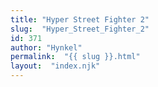 ```yaml
---
title: "Hyper Street Fighter 2"
slug:  "Hyper_Street_Fighter_2"
id: 371
author: "Hynkel"
permalink:  "{{ slug }}.html"
layout:  "index.njk"
---
```




